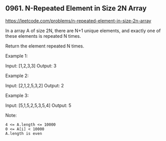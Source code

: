 ## 0961. N-Repeated Element in Size 2N Array

https://leetcode.com/problems/n-repeated-element-in-size-2n-array

In a array A of size 2N, there are N+1 unique elements, and exactly one of these elements is repeated N times.

Return the element repeated N times.

Example 1:

Input: [1,2,3,3]
Output: 3

Example 2:

Input: [2,1,2,5,3,2]
Output: 2

Example 3:

Input: [5,1,5,2,5,3,5,4]
Output: 5

Note:

    4 <= A.length <= 10000
    0 <= A[i] < 10000
    A.length is even
